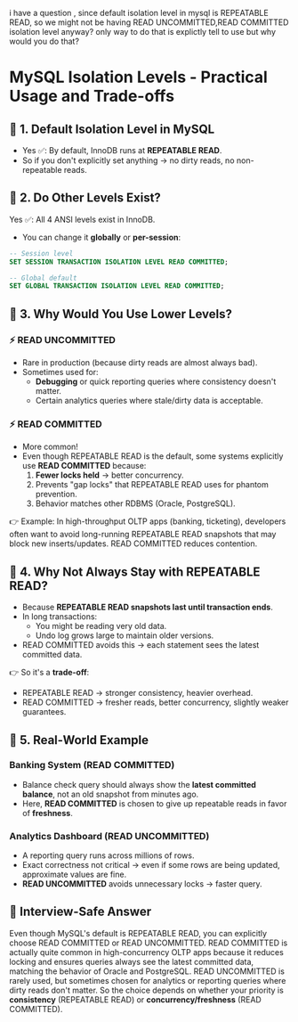 i have a question , since default isolation level in mysql is REPEATABLE READ, so we might not be having READ UNCOMMITTED,READ COMMITTED isolation level anyway? only way to do that is explictly tell to use but why would you do that?

# MySQL Isolation Levels - Practical Usage and Trade-offs

## 📌 1. Default Isolation Level in MySQL

* Yes ✅: By default, InnoDB runs at **REPEATABLE READ**.
* So if you don't explicitly set anything → no dirty reads, no non-repeatable reads.

## 📌 2. Do Other Levels Exist?

Yes ✅: All 4 ANSI levels exist in InnoDB.
* You can change it **globally** or **per-session**:

```sql
-- Session level
SET SESSION TRANSACTION ISOLATION LEVEL READ COMMITTED;

-- Global default
SET GLOBAL TRANSACTION ISOLATION LEVEL READ COMMITTED;
```

## 📌 3. Why Would You Use Lower Levels?

### ⚡ READ UNCOMMITTED
* Rare in production (because dirty reads are almost always bad).
* Sometimes used for:
   * **Debugging** or quick reporting queries where consistency doesn't matter.
   * Certain analytics queries where stale/dirty data is acceptable.

### ⚡ READ COMMITTED
* More common!
* Even though REPEATABLE READ is the default, some systems explicitly use **READ COMMITTED** because:
   1. **Fewer locks held** → better concurrency.
   2. Prevents "gap locks" that REPEATABLE READ uses for phantom prevention.
   3. Behavior matches other RDBMS (Oracle, PostgreSQL).

👉 Example: In high-throughput OLTP apps (banking, ticketing), developers often want to avoid long-running REPEATABLE READ snapshots that may block new inserts/updates. READ COMMITTED reduces contention.

## 📌 4. Why Not Always Stay with REPEATABLE READ?

* Because **REPEATABLE READ snapshots last until transaction ends**.
* In long transactions:
   * You might be reading very old data.
   * Undo log grows large to maintain older versions.
* READ COMMITTED avoids this → each statement sees the latest committed data.

👉 So it's a **trade-off**:
* REPEATABLE READ → stronger consistency, heavier overhead.
* READ COMMITTED → fresher reads, better concurrency, slightly weaker guarantees.

## 📌 5. Real-World Example

### Banking System (READ COMMITTED)
* Balance check query should always show the **latest committed balance**, not an old snapshot from minutes ago.
* Here, **READ COMMITTED** is chosen to give up repeatable reads in favor of **freshness**.

### Analytics Dashboard (READ UNCOMMITTED)
* A reporting query runs across millions of rows.
* Exact correctness not critical → even if some rows are being updated, approximate values are fine.
* **READ UNCOMMITTED** avoids unnecessary locks → faster query.

## 🎯 Interview-Safe Answer

Even though MySQL's default is REPEATABLE READ, you can explicitly choose READ COMMITTED or READ UNCOMMITTED. READ COMMITTED is actually quite common in high-concurrency OLTP apps because it reduces locking and ensures queries always see the latest committed data, matching the behavior of Oracle and PostgreSQL. READ UNCOMMITTED is rarely used, but sometimes chosen for analytics or reporting queries where dirty reads don't matter. So the choice depends on whether your priority is **consistency** (REPEATABLE READ) or **concurrency/freshness** (READ COMMITTED).